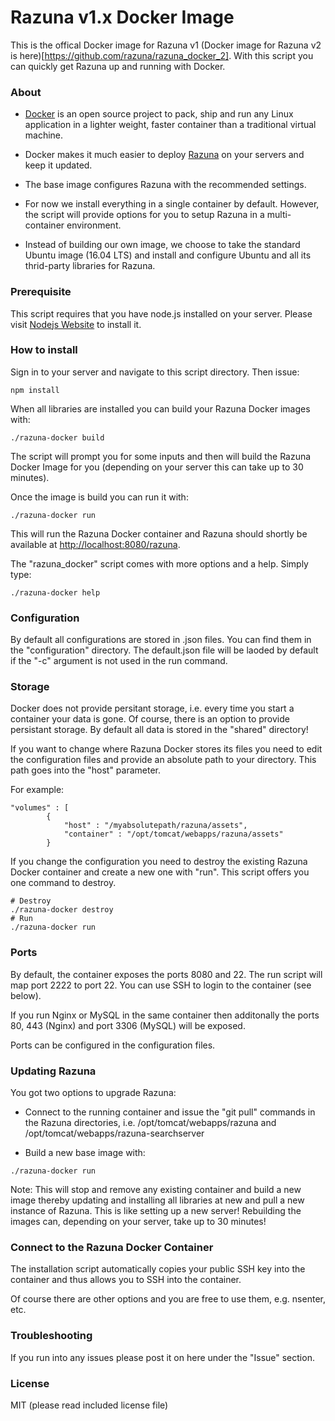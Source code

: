 # Razuna v1.x Docker Image

This is the offical Docker image for Razuna v1 (Docker image for Razuna v2 is here)[https://github.com/razuna/razuna_docker_2]. With this script you can quickly get Razuna up and running with Docker.

### About

- [Docker](https://docker.com/) is an open source project to pack, ship and run any Linux application in a lighter weight, faster container than a traditional virtual machine.

- Docker makes it much easier to deploy [Razuna](https://github.com/razuna/razuna) on your servers and keep it updated.

- The base image configures Razuna with the recommended settings.

- For now we install everything in a single container by default. However, the script will provide options for you to setup Razuna in a multi-container environment.

- Instead of building our own image, we choose to take the standard Ubuntu image (16.04 LTS) and install and configure Ubuntu and all its thrid-party libraries for Razuna.

### Prerequisite

This script requires that you have node.js installed on your server. Please visit [Nodejs Website](https://nodejs.org/en/) to install it.

### How to install

Sign in to your server and navigate to this script directory. Then issue:

```
npm install
```

When all libraries are installed you can build your Razuna Docker images with:

```
./razuna-docker build
```

The script will prompt you for some inputs and then will build the Razuna Docker Image for you (depending on your server this can take up to 30 minutes).

Once the image is build you can run it with:

```
./razuna-docker run
```

This will run the Razuna Docker container and Razuna should shortly be available at [http://localhost:8080/razuna](http://localhost:8080/razuna).

The "razuna_docker" script comes with more options and a help. Simply type:

```
./razuna-docker help
```

### Configuration

By default all configurations are stored in .json files. You can find them in the "configuration" directory. The default.json file will be laoded by default if the "-c" argument is not used in the run command.

### Storage

Docker does not provide persitant storage, i.e. every time you start a container your data is gone. Of course, there is an option to provide persistant storage. By default all data is stored in the "shared" directory!

If you want to change where Razuna Docker stores its files you need to edit the configuration files and provide an absolute path to your directory. This path goes into the "host" parameter.

For example:

```
"volumes" : [
        {
            "host" : "/myabsolutepath/razuna/assets",
            "container" : "/opt/tomcat/webapps/razuna/assets"
        }
```

If you change the configuration you need to destroy the existing Razuna Docker container and create a new one with "run". This script offers you one command to destroy.

```
# Destroy
./razuna-docker destroy
# Run
./razuna-docker run
```

### Ports

By default, the container exposes the ports 8080 and 22. The run script will map port 2222 to port 22. You can use SSH to login to the container (see below).

If you run Nginx or MySQL in the same container then additonally the ports 80, 443 (Nginx) and port 3306 (MySQL) will be exposed.

Ports can be configured in the configuration files.

### Updating Razuna

You got two options to upgrade Razuna:

* Connect to the running container and issue the "git pull" commands in the Razuna directories, i.e. /opt/tomcat/webapps/razuna and /opt/tomcat/webapps/razuna-searchserver

* Build a new base image with:

```
./razuna-docker run
```

Note: This will stop and remove any existing container and build a new image thereby updating and installing all libraries at new and pull a new instance of Razuna. This is like setting up a new server! Rebuilding the images can, depending on your server, take up to 30 minutes!

### Connect to the Razuna Docker Container

The installation script automatically copies your public SSH key into the container and thus allows you to SSH into the container.

Of course there are other options and you are free to use them, e.g. nsenter, etc.

### Troubleshooting

If you run into any issues please post it on here under the "Issue" section.

### License

MIT (please read included license file)
